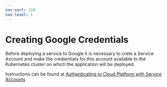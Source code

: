 ```yaml
---
nav-sort: 110
nav-level: 1
---
```

# Creating Google Credentials
Before deploying a service to Google it is necessary to crete a Service Account and make the credientials for this account available to the Kubernetes cluster on which the application will be deployed.

Instructions can be found at 
[Authenticating to Cloud Platform with Service Accounts](https://cloud.google.com/kubernetes-engine/docs/tutorials/authenticating-to-cloud-platform)
 
